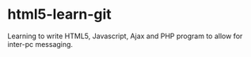 # html5-learn-git
Learning to write HTML5, Javascript, Ajax and PHP program to allow for inter-pc messaging.
